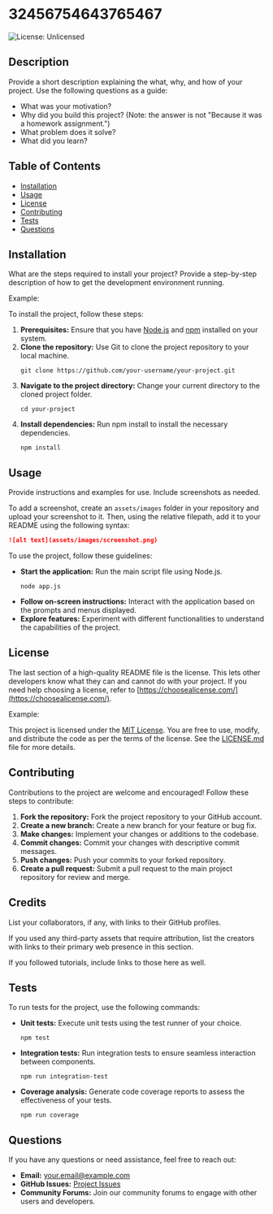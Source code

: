 # 32456754643765467

![License: Unlicensed](https://img.shields.io/badge/license-Unlicensed-blue.svg)

## Description

Provide a short description explaining the what, why, and how of your project. Use the following questions as a guide:

- What was your motivation?
- Why did you build this project? (Note: the answer is not "Because it was a homework assignment.")
- What problem does it solve?
- What did you learn?

## Table of Contents
- [Installation](#installation)
- [Usage](#usage)
- [License](#license)
- [Contributing](#contributing)
- [Tests](#tests)
- [Questions](#questions)

## Installation

What are the steps required to install your project? Provide a step-by-step description of how to get the development environment running.

Example:

To install the project, follow these steps:
1. **Prerequisites:** Ensure that you have [Node.js](https://nodejs.org/) and [npm](https://www.npmjs.com/) installed on your system.
2. **Clone the repository:** Use Git to clone the project repository to your local machine.
    ```
    git clone https://github.com/your-username/your-project.git
    ```
3. **Navigate to the project directory:** Change your current directory to the cloned project folder.
    ```
    cd your-project
    ```
4. **Install dependencies:** Run npm install to install the necessary dependencies.
    ```
    npm install
    ```

## Usage
Provide instructions and examples for use. Include screenshots as needed.

To add a screenshot, create an `assets/images` folder in your repository and upload your screenshot to it. Then, using the relative filepath, add it to your README using the following syntax:

```md
![alt text](assets/images/screenshot.png)
```

To use the project, follow these guidelines:

- **Start the application:** Run the main script file using Node.js.
    ```
    node app.js
    ```
- **Follow on-screen instructions:** Interact with the application based on the prompts and menus displayed.
- **Explore features:** Experiment with different functionalities to understand the capabilities of the project.

## License

The last section of a high-quality README file is the license. This lets other developers know what they can and cannot do with your project. If you need help choosing a license, refer to [https://choosealicense.com/](https://choosealicense.com/).

Example:

This project is licensed under the [MIT License](LICENSE.md). You are free to use, modify, and distribute the code as per the terms of the license. See the [LICENSE.md](LICENSE.md) file for more details.

## Contributing

Contributions to the project are welcome and encouraged! Follow these steps to contribute:
1. **Fork the repository:** Fork the project repository to your GitHub account.
2. **Create a new branch:** Create a new branch for your feature or bug fix.
3. **Make changes:** Implement your changes or additions to the codebase.
4. **Commit changes:** Commit your changes with descriptive commit messages.
5. **Push changes:** Push your commits to your forked repository.
6. **Create a pull request:** Submit a pull request to the main project repository for review and merge.

## Credits

List your collaborators, if any, with links to their GitHub profiles.

If you used any third-party assets that require attribution, list the creators with links to their primary web presence in this section.

If you followed tutorials, include links to those here as well.

## Tests

To run tests for the project, use the following commands:
- **Unit tests:** Execute unit tests using the test runner of your choice.
    ```
    npm test
    ```
- **Integration tests:** Run integration tests to ensure seamless interaction between components.
    ```
    npm run integration-test
    ```
- **Coverage analysis:** Generate code coverage reports to assess the effectiveness of your tests.
    ```
    npm run coverage
    ```

## Questions

If you have any questions or need assistance, feel free to reach out:
- **Email:** [your.email@example.com](mailto:your.email@example.com)
- **GitHub Issues:** [Project Issues](https://github.com/your-username/your-project/issues)
- **Community Forums:** Join our community forums to engage with other users and developers.
